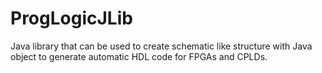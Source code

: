ProgLogicJLib
=============

Java library that can be used to create schematic like structure with Java object to generate automatic HDL code for FPGAs and CPLDs. 
